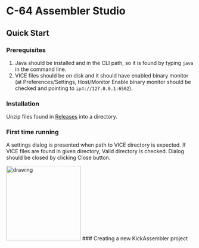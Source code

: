 # C-64 Assembler Studio
## Quick Start

### Prerequisites

1. Java should be installed and in the CLI path, so it is found by typing `java` in the command line.
2. VICE files should be on disk and it should have enabled binary monitor (at Preferences/Settings, Host/Monitor Enable binary monitor should be checked and pointing to `ip4://127.0.0.1:6502`).

### Installation

Unzip files found in [Releases](https://github.com/MihaMarkic/C64-Assembler-Studio/releases) into a directory.

### First time running

A settings dialog is presented when path to VICE directory is expected. If VICE files are found in given directory, Valid directory is checked. Dialog should be closed by clicking Close button.

<img src="settings.jpg" alt="drawing" width="200"/>
### Creating a new KickAssembler project

